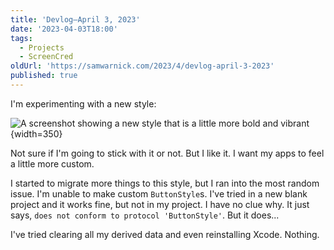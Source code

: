 ```yaml
---
title: 'Devlog—April 3, 2023'
date: '2023-04-03T18:00'
tags:
  - Projects
  - ScreenCred
oldUrl: 'https://samwarnick.com/2023/4/devlog-april-3-2023'
published: true
---
```


I'm experimenting with a new style:

![A screenshot showing a new style that is a little more bold and vibrant](/media/2023-04-03-new-style.png){width=350}

Not sure if I'm going to stick with it or not. But I like it. I want my apps to feel a little more custom.

I started to migrate more things to this style, but I ran into the most random issue. I'm unable to make custom `ButtonStyle`s. I've tried in a new blank project and it works fine, but not in my project. I have no clue why. It just says, `does not conform to protocol 'ButtonStyle'`. But it does...

I've tried clearing all my derived data and even reinstalling Xcode. Nothing.
